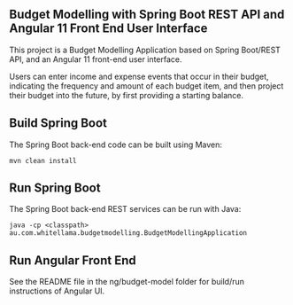 ## Budget Modelling with Spring Boot REST API and Angular 11 Front End User Interface
This project is a Budget Modelling Application based on Spring Boot/REST API,
and an Angular 11 front-end user interface.

Users can enter income and expense events that occur in their budget, indicating the frequency
and amount of each budget item, and then project their budget into the future, by first providing
a starting balance.

## Build Spring Boot
The Spring Boot back-end code can be built using Maven:

`mvn clean install`

## Run Spring Boot
The Spring Boot back-end REST services can be run with Java:

`java -cp <classpath> au.com.whitellama.budgetmodelling.BudgetModellingApplication`

## Run Angular Front End
See the README file in the ng/budget-model folder for build/run instructions of Angular UI.
